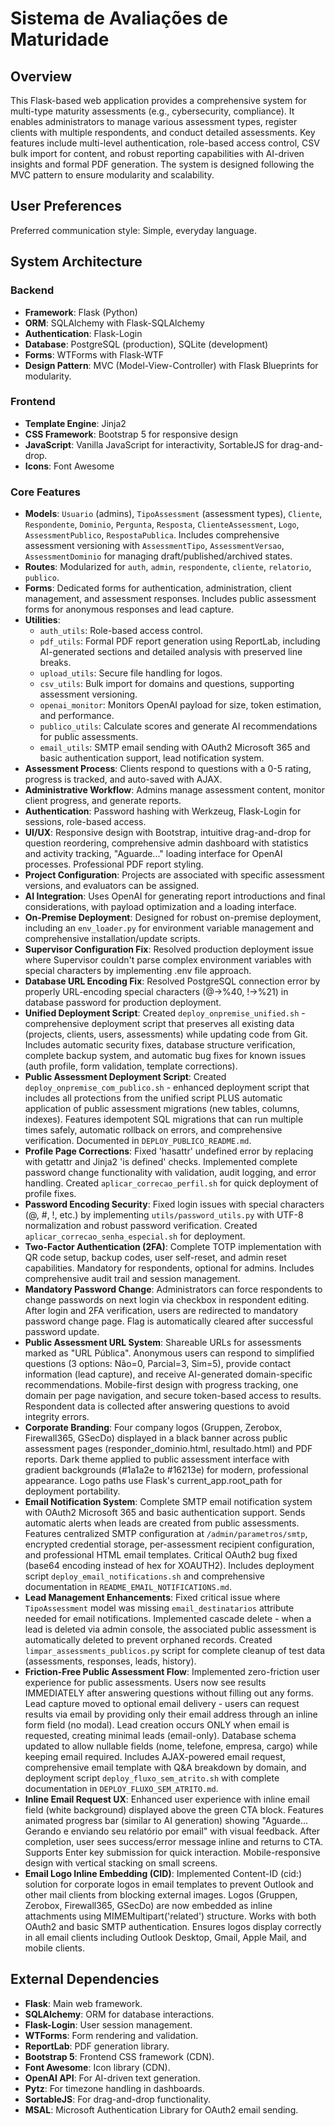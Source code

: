 # Sistema de Avaliações de Maturidade

## Overview

This Flask-based web application provides a comprehensive system for multi-type maturity assessments (e.g., cybersecurity, compliance). It enables administrators to manage various assessment types, register clients with multiple respondents, and conduct detailed assessments. Key features include multi-level authentication, role-based access control, CSV bulk import for content, and robust reporting capabilities with AI-driven insights and formal PDF generation. The system is designed following the MVC pattern to ensure modularity and scalability.

## User Preferences

Preferred communication style: Simple, everyday language.

## System Architecture

### Backend
- **Framework**: Flask (Python)
- **ORM**: SQLAlchemy with Flask-SQLAlchemy
- **Authentication**: Flask-Login
- **Database**: PostgreSQL (production), SQLite (development)
- **Forms**: WTForms with Flask-WTF
- **Design Pattern**: MVC (Model-View-Controller) with Flask Blueprints for modularity.

### Frontend
- **Template Engine**: Jinja2
- **CSS Framework**: Bootstrap 5 for responsive design
- **JavaScript**: Vanilla JavaScript for interactivity, SortableJS for drag-and-drop.
- **Icons**: Font Awesome

### Core Features
- **Models**: `Usuario` (admins), `TipoAssessment` (assessment types), `Cliente`, `Respondente`, `Dominio`, `Pergunta`, `Resposta`, `ClienteAssessment`, `Logo`, `AssessmentPublico`, `RespostaPublica`. Includes comprehensive assessment versioning with `AssessmentTipo`, `AssessmentVersao`, `AssessmentDominio` for managing draft/published/archived states.
- **Routes**: Modularized for `auth`, `admin`, `respondente`, `cliente`, `relatorio`, `publico`.
- **Forms**: Dedicated forms for authentication, administration, client management, and assessment responses. Includes public assessment forms for anonymous responses and lead capture.
- **Utilities**:
    - `auth_utils`: Role-based access control.
    - `pdf_utils`: Formal PDF report generation using ReportLab, including AI-generated sections and detailed analysis with preserved line breaks.
    - `upload_utils`: Secure file handling for logos.
    - `csv_utils`: Bulk import for domains and questions, supporting assessment versioning.
    - `openai_monitor`: Monitors OpenAI payload for size, token estimation, and performance.
    - `publico_utils`: Calculate scores and generate AI recommendations for public assessments.
    - `email_utils`: SMTP email sending with OAuth2 Microsoft 365 and basic authentication support, lead notification system.
- **Assessment Process**: Clients respond to questions with a 0-5 rating, progress is tracked, and auto-saved with AJAX.
- **Administrative Workflow**: Admins manage assessment content, monitor client progress, and generate reports.
- **Authentication**: Password hashing with Werkzeug, Flask-Login for sessions, role-based access.
- **UI/UX**: Responsive design with Bootstrap, intuitive drag-and-drop for question reordering, comprehensive admin dashboard with statistics and activity tracking, "Aguarde..." loading interface for OpenAI processes. Professional PDF report styling.
- **Project Configuration**: Projects are associated with specific assessment versions, and evaluators can be assigned.
- **AI Integration**: Uses OpenAI for generating report introductions and final considerations, with payload optimization and a loading interface.
- **On-Premise Deployment**: Designed for robust on-premise deployment, including an `env_loader.py` for environment variable management and comprehensive installation/update scripts.
- **Supervisor Configuration Fix**: Resolved production deployment issue where Supervisor couldn't parse complex environment variables with special characters by implementing .env file approach.
- **Database URL Encoding Fix**: Resolved PostgreSQL connection error by properly URL-encoding special characters (@→%40, !→%21) in database password for production deployment.
- **Unified Deployment Script**: Created `deploy_onpremise_unified.sh` - comprehensive deployment script that preserves all existing data (projects, clients, users, assessments) while updating code from Git. Includes automatic security fixes, database structure verification, complete backup system, and automatic bug fixes for known issues (auth profile, form validation, template corrections).
- **Public Assessment Deployment Script**: Created `deploy_onpremise_com_publico.sh` - enhanced deployment script that includes all protections from the unified script PLUS automatic application of public assessment migrations (new tables, columns, indexes). Features idempotent SQL migrations that can run multiple times safely, automatic rollback on errors, and comprehensive verification. Documented in `DEPLOY_PUBLICO_README.md`.
- **Profile Page Corrections**: Fixed 'hasattr' undefined error by replacing with getattr and Jinja2 'is defined' checks. Implemented complete password change functionality with validation, audit logging, and error handling. Created `aplicar_correcao_perfil.sh` for quick deployment of profile fixes.
- **Password Encoding Security**: Fixed login issues with special characters (@, #, !, etc.) by implementing `utils/password_utils.py` with UTF-8 normalization and robust password verification. Created `aplicar_correcao_senha_especial.sh` for deployment.
- **Two-Factor Authentication (2FA)**: Complete TOTP implementation with QR code setup, backup codes, user self-reset, and admin reset capabilities. Mandatory for respondents, optional for admins. Includes comprehensive audit trail and session management.
- **Mandatory Password Change**: Administrators can force respondents to change passwords on next login via checkbox in respondent editing. After login and 2FA verification, users are redirected to mandatory password change page. Flag is automatically cleared after successful password update.
- **Public Assessment URL System**: Shareable URLs for assessments marked as "URL Pública". Anonymous users can respond to simplified questions (3 options: Não=0, Parcial=3, Sim=5), provide contact information (lead capture), and receive AI-generated domain-specific recommendations. Mobile-first design with progress tracking, one domain per page navigation, and secure token-based access to results. Respondent data is collected after answering questions to avoid integrity errors.
- **Corporate Branding**: Four company logos (Gruppen, Zerobox, Firewall365, GSecDo) displayed in a black banner across public assessment pages (responder_dominio.html, resultado.html) and PDF reports. Dark theme applied to public assessment interface with gradient backgrounds (#1a1a2e to #16213e) for modern, professional appearance. Logo paths use Flask's current_app.root_path for deployment portability.
- **Email Notification System**: Complete SMTP email notification system with OAuth2 Microsoft 365 and basic authentication support. Sends automatic alerts when leads are created from public assessments. Features centralized SMTP configuration at `/admin/parametros/smtp`, encrypted credential storage, per-assessment recipient configuration, and professional HTML email templates. Critical OAuth2 bug fixed (base64 encoding instead of hex for XOAUTH2). Includes deployment script `deploy_email_notifications.sh` and comprehensive documentation in `README_EMAIL_NOTIFICATIONS.md`.
- **Lead Management Enhancements**: Fixed critical issue where `TipoAssessment` model was missing `email_destinatarios` attribute needed for email notifications. Implemented cascade delete - when a lead is deleted via admin console, the associated public assessment is automatically deleted to prevent orphaned records. Created `limpar_assessments_publicos.py` script for complete cleanup of test data (assessments, responses, leads, history).
- **Friction-Free Public Assessment Flow**: Implemented zero-friction user experience for public assessments. Users now see results IMMEDIATELY after answering questions without filling out any forms. Lead capture moved to optional email delivery - users can request results via email by providing only their email address through an inline form field (no modal). Lead creation occurs ONLY when email is requested, creating minimal leads (email-only). Database schema updated to allow nullable fields (nome, telefone, empresa, cargo) while keeping email required. Includes AJAX-powered email request, comprehensive email template with Q&A breakdown by domain, and deployment script `deploy_fluxo_sem_atrito.sh` with complete documentation in `DEPLOY_FLUXO_SEM_ATRITO.md`.
- **Inline Email Request UX**: Enhanced user experience with inline email field (white background) displayed above the green CTA block. Features animated progress bar (similar to AI generation) showing "Aguarde... Gerando e enviando seu relatório por email" with visual feedback. After completion, user sees success/error message inline and returns to CTA. Supports Enter key submission for quick interaction. Mobile-responsive design with vertical stacking on small screens.
- **Email Logo Inline Embedding (CID)**: Implemented Content-ID (cid:) solution for corporate logos in email templates to prevent Outlook and other mail clients from blocking external images. Logos (Gruppen, Zerobox, Firewall365, GSecDo) are now embedded as inline attachments using MIMEMultipart('related') structure. Works with both OAuth2 and basic SMTP authentication. Ensures logos display correctly in all email clients including Outlook Desktop, Gmail, Apple Mail, and mobile clients.

## External Dependencies

- **Flask**: Main web framework.
- **SQLAlchemy**: ORM for database interactions.
- **Flask-Login**: User session management.
- **WTForms**: Form rendering and validation.
- **ReportLab**: PDF generation library.
- **Bootstrap 5**: Frontend CSS framework (CDN).
- **Font Awesome**: Icon library (CDN).
- **OpenAI API**: For AI-driven text generation.
- **Pytz**: For timezone handling in dashboards.
- **SortableJS**: For drag-and-drop functionality.
- **MSAL**: Microsoft Authentication Library for OAuth2 email sending.